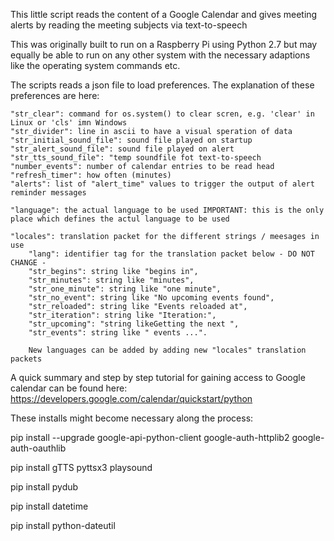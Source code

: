 This little script reads the content of a Google Calendar and gives meeting alerts by reading the meeting subjects via text-to-speech

This was originally built to run on a Raspberry Pi using Python 2.7 but may equally be able to run on any other system with the necessary
adaptions like the operating system commands etc.

The scripts reads a json file to load preferences. The explanation of these preferences are here:

	"str_clear": command for os.system() to clear scren, e.g. 'clear' in Linux or 'cls' imn Windows
	"str_divider": line in ascii to have a visual speration of data
	"str_initial_sound_file": sound file played on startup
	"str_alert_sound_file": sound file played on alert
	"str_tts_sound_file": "temp soundfile fot text-to-speech
	"number_events": number of calendar entries to be read head 
	"refresh_timer": how often (minutes) 
	"alerts": list of "alert_time" values to trigger the output of alert reminder messages

	"language": the actual language to be used IMPORTANT: this is the only place which defines the actul language to be used
	
	"locales": translation packet for the different strings / meesages in use
    	"lang": identifier tag for the translation packet below - DO NOT CHANGE -
    	"str_begins": string like "begins in",
    	"str_minutes": string like "minutes",
    	"str_one_minute": string like "one minute",
    	"str_no_event": string like "No upcoming events found",
    	"str_reloaded": string like "Events reloaded at",
    	"str_iteration": string like "Iteration:",
    	"str_upcoming": "string likeGetting the next ",
    	"str_events": string like " events ...".
    	
    	New languages can be added by adding new "locales" translation packets

A quick summary and step by step tutorial for gaining access to Google calendar can be found here:
https://developers.google.com/calendar/quickstart/python

These installs might become necessary along the process:

pip install --upgrade google-api-python-client google-auth-httplib2 google-auth-oauthlib

pip install gTTS pyttsx3 playsound

pip install pydub

pip install datetime

pip install python-dateutil





